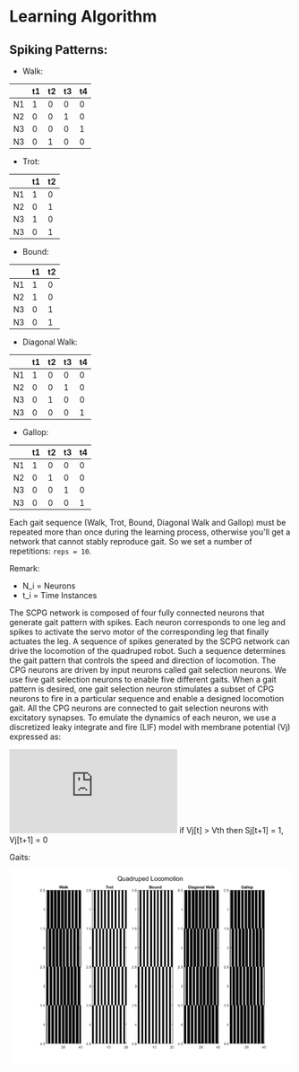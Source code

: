 Learning Algorithm
==========================================

Spiking Patterns:
--------------------------------

* Walk: 

|    |t1 |t2 |t3 |t4 |
|----|---|---|---|---|
| N1 | 1 | 0 | 0 | 0 |
| N2 | 0 | 0 | 1 | 0 |
| N3 | 0 | 0 | 0 | 1 |
| N3 | 0 | 1 | 0 | 0 |
   
* Trot:

|    |t1 |t2 |
|----|---|---|
| N1 | 1 | 0 | 
| N2 | 0 | 1 | 
| N3 | 1 | 0 |
| N3 | 0 | 1 | 

* Bound:

|    |t1 |t2 |
|----|---|---|
| N1 | 1 | 0 | 
| N2 | 1 | 0 | 
| N3 | 0 | 1 |
| N3 | 0 | 1 | 
 
* Diagonal Walk:

|    |t1 |t2 |t3 |t4 |
|----|---|---|---|---|
| N1 | 1 | 0 | 0 | 0 |
| N2 | 0 | 0 | 1 | 0 |
| N3 | 0 | 1 | 0 | 0 |
| N3 | 0 | 0 | 0 | 1 |

* Gallop: 

|    |t1 |t2 |t3 |t4 |
|----|---|---|---|---|
| N1 | 1 | 0 | 0 | 0 |
| N2 | 0 | 1 | 0 | 0 |
| N3 | 0 | 0 | 1 | 0 |
| N3 | 0 | 0 | 0 | 1 |

Each gait sequence (Walk, Trot, Bound, Diagonal Walk and Gallop) must be repeated more than once during the learning process, otherwise you'll get a network that cannot stably reproduce gait. So we set a number of repetitions: ```reps = 10```.

Remark: 

* N_i = Neurons
* t_i = Time Instances

The SCPG network is composed of four fully connected neurons that generate gait pattern with spikes. Each neuron corresponds to one leg and spikes to activate the servo motor of the corresponding leg that finally actuates the leg. A sequence of spikes generated by the SCPG network can drive the locomotion of the quadruped robot. Such a sequence determines the gait pattern that controls the speed and direction of locomotion. The CPG neurons are driven by input neurons called gait selection neurons. We use five gait selection neurons to enable five different gaits. When a gait pattern is desired, one gait selection neuron stimulates a subset of CPG neurons to fire in a particular sequence and enable a designed locomotion gait. All the CPG neurons are connected to gait selection neurons with excitatory synapses. To emulate the dynamics of each neuron, we use a discretized leaky integrate and fire (LIF) model with membrane potential (Vj) expressed as:

![](https://latex.codecogs.com/png.latex?%5Cbg_white%20Vj%5Bt&plus;1%5D%20%3D%20%5Cfrac%7BVj%5Bt%5D%7D%7B%5Calpha%7D%20&plus;%20%5Csum_%7Bi%7DW_i_jS_i%5Bt%5D) if Vj[t] > Vth then Sj[t+1] = 1, Vj[t+1] = 0

Gaits:

![](images/Gaits.png)


